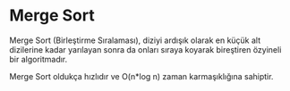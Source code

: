 # Merge Sort

Merge Sort (Birleştirme Sıralaması), diziyi ardışık olarak en küçük alt dizilerine kadar yarılayan sonra da onları sıraya koyarak bireştiren özyineli bir algoritmadır.

Merge Sort oldukça hızlıdır ve O(n\*log n) zaman karmaşıklığına sahiptir.
